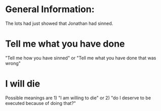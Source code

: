 # General Information:

The lots had just showed that Jonathan had sinned.

# Tell me what you have done

"Tell me how you have sinned" or "Tell me what you have done that was wrong"

# I will die

Possible meanings are 1) "I am willing to die" or 2) "do I deserve to be executed because of doing that?"

